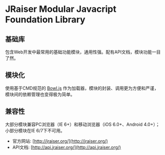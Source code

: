 # JRaiser Modular Javacript Foundation Library

## 基础库
包含Web开发中最常用的基础功能模块，通用性强。配有API文档，模块功能一目了然。

## 模块化
使用基于CMD规范的 [Bowl.js](https://github.com/heeroluo/bowljs) 作为加载器，模块的封装、调用更为方便和严谨，模块间的依赖管理也变得极为简单。

## 兼容性
大部分模块兼容PC浏览器（IE 6+）和移动浏览器（iOS 6.0+、Android 4.0+）；小部分模块在IE 6/7下不可用。

* 官方网站: [http://jraiser.org/](http://jraiser.org/)  
* API文档: [http://api.jraiser.org/](http://api.jraiser.org/)